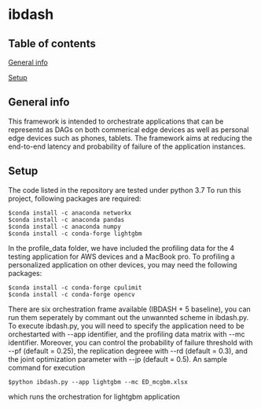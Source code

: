 # ibdash
## Table of contents
[General info](#general-info)

[Setup](#setup)

## General info
This framework is intended to orchestrate applications that can be representd as DAGs on both commerical edge devices as well as personal edge devices such as phones, tablets. The framework aims at reducing the end-to-end latency and probability of failure of the application instances.

## Setup
The code listed in the repository are tested under python 3.7
To run this project, following packages are required:
```
$conda install -c anaconda networkx
$conda install -c anaconda pandas
$conda install -c anaconda numpy
$conda install -c conda-forge lightgbm
```
In the profile_data folder, we have included the profiling data for the 4 testing application for AWS devices and a MacBook pro.
To profiling a personalized application on other devices, you may need the following packages:
```
$conda install -c conda-forge cpulimit
$conda install -c conda-forge opencv
```
There are six orchestration frame available (IBDASH + 5 baseline), you can run them seperately by commant out the unwannted scheme in ibdash.py. 
To execute ibdash.py, you will need to specify the application need to be orchestarted with --app identifier, and the profiling data matrix with --mc identifier. Moreover, you can control the probability of failure threshold with --pf (default = 0.25), the replication degreee with --rd (default = 0.3), and the joint optimization parameter with --jp (default = 0.5).
An sample command for execution 
```
$python ibdash.py --app lightgbm --mc ED_mcgbm.xlsx 
```
which runs the orchestration for lightgbm application


